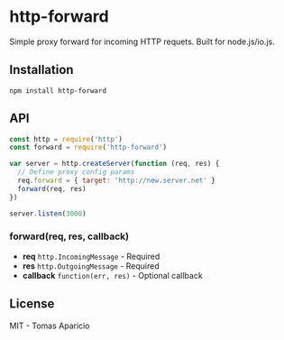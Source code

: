# http-forward

Simple proxy forward for incoming HTTP requets. Built for node.js/io.js.

## Installation

```
npm install http-forward
```

## API

```js
const http = require('http')
const forward = require('http-forward')

var server = http.createServer(function (req, res) {
  // Define proxy config params
  req.forward = { target: 'http://new.server.net' }
  forward(req, res)
})

server.listen(3000)
```

### forward(req, res, callback)

- **req** `http.IncomingMessage` - Required
- **res** `http.OutgoingMessage` - Required
- **callback** `function(err, res)` - Optional callback

## License

MIT - Tomas Aparicio
